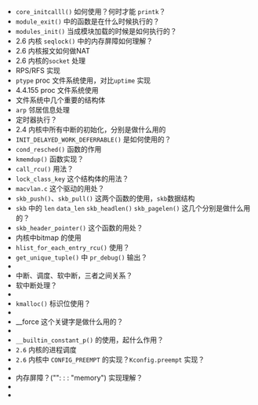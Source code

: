 * `core_initcalll()` 如何使用？何时才能 `printk`？
* `module_exit()` 中的函数是在什么时候执行的？
* `modules_init()` 当成模块加载的时候是如何执行的？
* 2.6 内核 `seqlock()` 中的内存屏障如何理解？
* 2.6 内核报文如何做NAT
* 2.6 内核的`socket` 处理
* RPS/RFS 实现
* `ptype` proc 文件系统使用，对比`uptime` 实现
* 4.4.155  proc 文件系统使用
* 文件系统中几个重要的结构体
* `arp` 邻居信息处理
* 定时器执行？
* 2.4 内核中所有中断的初始化，分别是做什么用的
* `INIT_DELAYED_WORK_DEFERRABLE()` 是如何使用的？
* `cond_resched()` 函数的作用
* `kmemdup()` 函数实现？
* `call_rcu()` 用法？
* `lock_class_key` 这个结构体的用法？
* `macvlan.c` 这个驱动的用处？
* `skb_push()`、`skb_pull()`  这两个函数的使用，`skb`数据结构
* `skb` 中的 `len` `data_len` `skb_headlen()` `skb_pagelen()`  这几个分别是做什么用的？
* `skb_header_pointer()` 这个函数的用处？
* 内核中bitmap 的使用
* `hlist_for_each_entry_rcu()` 使用？
* `get_unique_tuple()` 中 `pr_debug()` 输出？
* 
* 中断、调度、软中断，三者之间关系？
* 软中断处理？
* 
* `kmalloc()` 标识位使用？
* 
* __force 这个关键字是做什么用的？
* 
* `__builtin_constant_p()` 的使用，起什么作用？
* `2.6` 内核的进程调度
* `2.6`  内核中 `CONFIG_PREEMPT` 的实现？`Kconfig.preempt` 实现？
* 
* 内存屏障？("": : : "memory") 实现理解？
* 
* 


